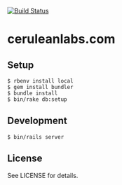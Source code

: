 [![Build Status](https://travis-ci.com/ceruleanlabs/ceruleanlabsdotcom.svg?branch=master)](https://travis-ci.com/ceruleanlabs/ceruleanlabsdotcom)

# ceruleanlabs.com

## Setup

    $ rbenv install local
    $ gem install bundler
    $ bundle install
    $ bin/rake db:setup

## Development

    $ bin/rails server

## License

See LICENSE for details.
